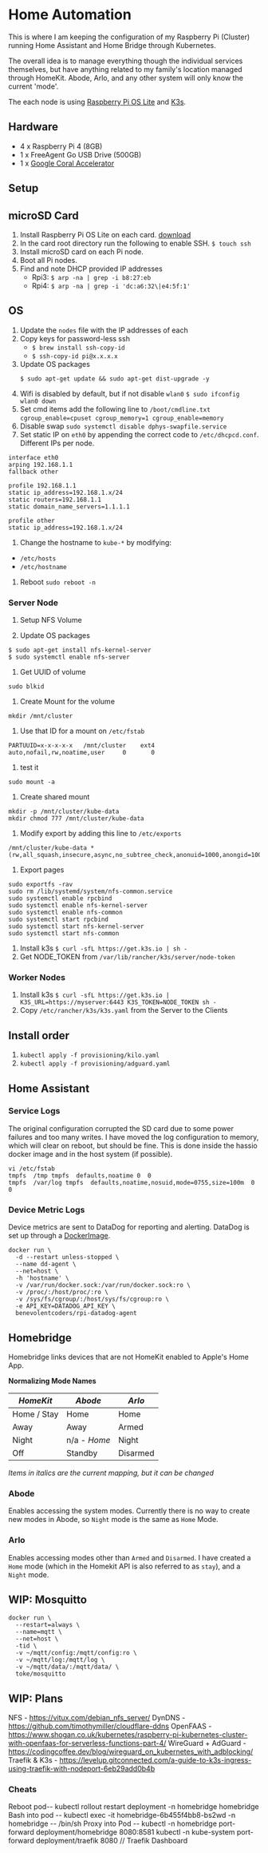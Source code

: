 # Home Automation

This is where I am keeping the configuration of my Raspberry Pi (Cluster) running Home Assistant and Home Bridge through Kubernetes.

The overall idea is to manage everything though the individual services themselves, but have anything related to my family's location managed through HomeKit. Abode, Arlo, and any other system will only know the current 'mode'.

The each node is using [Raspberry Pi OS Lite](https://www.raspberrypi.org/software/operating-systems/) and [K3s](https://k3s.io).

## Hardware

 - 4 x Raspberry Pi 4 (8GB)
 - 1 x FreeAgent Go USB Drive (500GB)
 - 1 x [Google Coral Accelerator](https://coral.ai)

## Setup

## microSD Card

 1. Install Raspberry Pi OS Lite on each card. [download](https://www.raspberrypi.org/software/operating-systems/)
 1. In the card root directory run the following to enable SSH.
     ```$ touch ssh```
 1. Install microSD card on each Pi node.
 1. Boot all Pi nodes.
 1. Find and note DHCP provided IP addresses
     - Rpi3: ```$ arp -na | grep -i b8:27:eb```
     - Rpi4: ```$ arp -na | grep -i 'dc:a6:32\|e4:5f:1'```

## OS

 1. Update the `nodes` file with the IP addresses of each
 1. Copy keys for password-less ssh
    - ```$ brew install ssh-copy-id```
    - ```$ ssh-copy-id pi@x.x.x.x```
 1. Update OS packages
     ```
     $ sudo apt-get update && sudo apt-get dist-upgrade -y
     ```
 1. Wifi is disabled by default, but if not disable `wlan0`
     ```$ sudo ifconfig wlan0 down```
 1. Set cmd items add the following line to `/boot/cmdline.txt`
    ```cgroup_enable=cpuset cgroup_memory=1 cgroup_enable=memory```
 1. Disable swap ```sudo systemctl disable dphys-swapfile.service```
 1. Set static IP on `eth0` by appending the correct code to `/etc/dhcpcd.conf`. Different IPs per node.
```
interface eth0
arping 192.168.1.1
fallback other     

profile 192.168.1.1
static ip_address=192.168.1.x/24
static routers=192.168.1.1
static domain_name_servers=1.1.1.1

profile other
static ip_address=192.168.1.x/24
```
 1. Change the hostname to `kube-*` by modifying:
   - `/etc/hosts`
   - `/etc/hostname`

 1. Reboot `sudo reboot -n`

### Server Node

 1. Setup NFS Volume
 
   1. Update OS packages
```
$ sudo apt-get install nfs-kernel-server
$ sudo systemctl enable nfs-server
```
   1. Get UUID of volume
```
sudo blkid
```
   1. Create Mount for the volume
```
mkdir /mnt/cluster
```
   1. Use that ID for a mount on `/etc/fstab`
```
PARTUUID=x-x-x-x-x   /mnt/cluster    ext4    auto,nofail,rw,noatime,user     0       0
```
   1. test it
```
sudo mount -a
```
   1. Create shared mount
```
mkdir -p /mnt/cluster/kube-data
mkdir chmod 777 /mnt/cluster/kube-data
```
   1. Modify export by adding this line to `/etc/exports`
```
/mnt/cluster/kube-data *(rw,all_squash,insecure,async,no_subtree_check,anonuid=1000,anongid=1000)
```
   1. Export pages
```
sudo exportfs -rav
sudo rm /lib/systemd/system/nfs-common.service
sudo systemctl enable rpcbind
sudo systemctl enable nfs-kernel-server
sudo systemctl enable nfs-common
sudo systemctl start rpcbind
sudo systemctl start nfs-kernel-server
sudo systemctl start nfs-common
```

 1. Install k3s
    ```$ curl -sfL https://get.k3s.io | sh -```
 1. Get NODE_TOKEN from `/var/lib/rancher/k3s/server/node-token`

### Worker Nodes

 1. Install k3s
    ```$ curl -sfL https://get.k3s.io | K3S_URL=https://myserver:6443 K3S_TOKEN=NODE_TOKEN sh -```
 1. Copy `/etc/rancher/k3s/k3s.yaml` from the Server to the Clients

## Install order

 1. `kubectl apply -f provisioning/kilo.yaml`
 1. `kubectl apply -f provisioning/adguard.yaml`

## Home Assistant

### Service Logs

The original configuration corrupted the SD card due to some power failures and too many writes. I have moved the log configuration to memory, which will clear on reboot, but should be fine. This is done inside the hassio docker image and in the host system (if possible).

```
vi /etc/fstab
tmpfs  /tmp tmpfs  defaults,noatime 0  0
tmpfs  /var/log tmpfs  defaults,noatime,nosuid,mode=0755,size=100m  0  0
```

### Device Metric Logs

Device metrics are sent to DataDog for reporting and alerting. DataDog is set up through a [DockerImage](https://github.com/BenevolentCoders/rpi-datadog-agent).

```
docker run \
  -d --restart unless-stopped \
  --name dd-agent \
  --net=host \
  -h 'hostname' \
  -v /var/run/docker.sock:/var/run/docker.sock:ro \
  -v /proc/:/host/proc/:ro \
  -v /sys/fs/cgroup/:/host/sys/fs/cgroup:ro \
  -e API_KEY=DATADOG_API_KEY \
  benevolentcoders/rpi-datadog-agent
```

## Homebridge

Homebridge links devices that are not HomeKit enabled to Apple's Home App.

**Normalizing Mode Names**

_HomeKit_   | _Abode_      | _Arlo_
------------|--------------|----------
Home / Stay | Home         | Home
Away        | Away         | Armed
Night       | n/a - _Home_ | Night
Off         | Standby      | Disarmed

_Items in italics are the current mapping, but it can be changed_

### Abode

Enables accessing the system modes. Currently there is no way to create new modes in Abode, so `Night` mode is the same as `Home` Mode.

### Arlo

Enables accessing modes other than `Armed` and `Disarmed`. I have created a `Home` mode (which in the Homekit API is also referred to as `stay`), and a `Night` mode.

## WIP: Mosquitto

```
docker run \
  --restart=always \
  --name=mqtt \
  --net=host \
  -tid \
  -v ~/mqtt/config:/mqtt/config:ro \
  -v ~/mqtt/log:/mqtt/log \
  -v ~/mqtt/data/:/mqtt/data/ \
  toke/mosquitto
```


## WIP: Plans

NFS - https://vitux.com/debian_nfs_server/
DynDNS - https://github.com/timothymiller/cloudflare-ddns
OpenFAAS - https://www.shogan.co.uk/kubernetes/raspberry-pi-kubernetes-cluster-with-openfaas-for-serverless-functions-part-4/
WireGuard + AdGuard - https://codingcoffee.dev/blog/wireguard_on_kubernetes_with_adblocking/
Traefik & K3s - https://levelup.gitconnected.com/a-guide-to-k3s-ingress-using-traefik-with-nodeport-6eb29add0b4b

### Cheats

Reboot pod-- kubectl rollout restart deployment -n homebridge homebridge
Bash into pod -- kubectl exec -it homebridge-6b455f4bb8-bs2wd -n homebridge -- /bin/sh
Proxy into Pod -- kubectl -n homebridge port-forward deployment/homebridge 8080:8581
kubectl -n kube-system port-forward deployment/traefik 8080  // Traefik Dashboard


